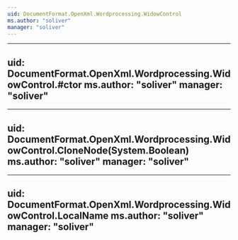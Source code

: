 ```yaml
---
uid: DocumentFormat.OpenXml.Wordprocessing.WidowControl
ms.author: "soliver"
manager: "soliver"
---
```


---
uid: DocumentFormat.OpenXml.Wordprocessing.WidowControl.#ctor
ms.author: "soliver"
manager: "soliver"
---

---
uid: DocumentFormat.OpenXml.Wordprocessing.WidowControl.CloneNode(System.Boolean)
ms.author: "soliver"
manager: "soliver"
---

---
uid: DocumentFormat.OpenXml.Wordprocessing.WidowControl.LocalName
ms.author: "soliver"
manager: "soliver"
---
